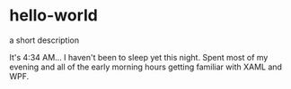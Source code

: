 # hello-world
a short description

It's 4:34 AM... I haven't been to sleep yet this night. Spent most of my evening and all of the early morning hours getting familiar with XAML and WPF.
